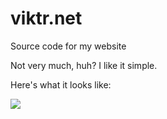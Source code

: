 # viktr.net
Source code for my website
<p>
Not very much, huh? I like it simple.
<p>
Here's what it looks like:
<p>
<img src="http://i.imgur.com/7OBafs6.png">
